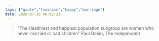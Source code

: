 ```yaml
---
tags: ["quote","feminism","happy","marriage"]
date: 2020-07-16 06:02:21
---
```


> "The Healthiest and happiest population subgroup are women who never married or had children"
> Paul Dolan, The Independent
